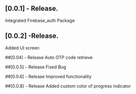 ## [0.0.1] - Release.
Integrated Firebase_auth Package

## [0.0.2] -Release.
Added UI screen

##[0.04] - Release
Auto OTP code retrieve

##[0.0.5] - Release
Fixed Bug

##[0.0.6] - Release
Improved functionality

##[0.0.8] - Release
Added custom color of progress indicator
